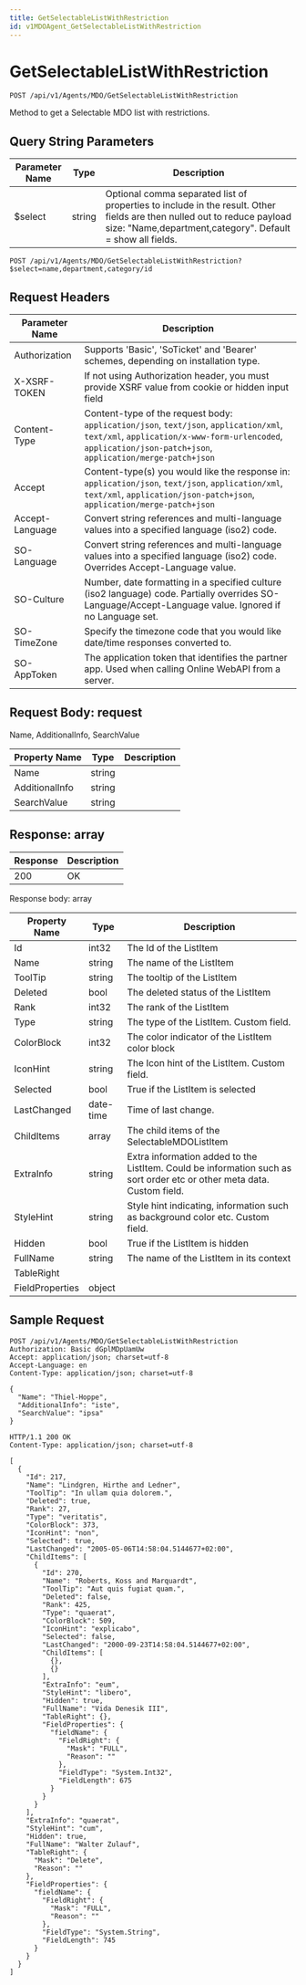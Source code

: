 ```yaml
---
title: GetSelectableListWithRestriction
id: v1MDOAgent_GetSelectableListWithRestriction
---
```


# GetSelectableListWithRestriction

```http
POST /api/v1/Agents/MDO/GetSelectableListWithRestriction
```

Method to get a Selectable MDO list with restrictions.







## Query String Parameters

| Parameter Name | Type |  Description |
|----------------|------|--------------|
| $select | string |  Optional comma separated list of properties to include in the result. Other fields are then nulled out to reduce payload size: "Name,department,category". Default = show all fields. |

```http
POST /api/v1/Agents/MDO/GetSelectableListWithRestriction?$select=name,department,category/id
```


## Request Headers

| Parameter Name | Description |
|----------------|-------------|
| Authorization  | Supports 'Basic', 'SoTicket' and 'Bearer' schemes, depending on installation type. |
| X-XSRF-TOKEN   | If not using Authorization header, you must provide XSRF value from cookie or hidden input field |
| Content-Type | Content-type of the request body: `application/json`, `text/json`, `application/xml`, `text/xml`, `application/x-www-form-urlencoded`, `application/json-patch+json`, `application/merge-patch+json` |
| Accept         | Content-type(s) you would like the response in: `application/json`, `text/json`, `application/xml`, `text/xml`, `application/json-patch+json`, `application/merge-patch+json` |
| Accept-Language | Convert string references and multi-language values into a specified language (iso2) code. |
| SO-Language | Convert string references and multi-language values into a specified language (iso2) code. Overrides Accept-Language value. |
| SO-Culture | Number, date formatting in a specified culture (iso2 language) code. Partially overrides SO-Language/Accept-Language value. Ignored if no Language set. |
| SO-TimeZone | Specify the timezone code that you would like date/time responses converted to. |
| SO-AppToken | The application token that identifies the partner app. Used when calling Online WebAPI from a server. |

## Request Body: request  

Name, AdditionalInfo, SearchValue 

| Property Name | Type |  Description |
|----------------|------|--------------|
| Name | string |  |
| AdditionalInfo | string |  |
| SearchValue | string |  |


## Response: array



| Response | Description |
|----------------|-------------|
| 200 | OK |

Response body: array

| Property Name | Type |  Description |
|----------------|------|--------------|
| Id | int32 | The Id of the ListItem |
| Name | string | The name of the ListItem |
| ToolTip | string | The tooltip of the ListItem |
| Deleted | bool | The deleted status of the ListItem |
| Rank | int32 | The rank of the ListItem |
| Type | string | The type of the ListItem. Custom field. |
| ColorBlock | int32 | The color indicator of the ListItem color block |
| IconHint | string | The Icon hint of the ListItem. Custom field. |
| Selected | bool | True if the ListItem is selected |
| LastChanged | date-time | Time of last change. |
| ChildItems | array | The child items of the SelectableMDOListItem |
| ExtraInfo | string | Extra information added to the ListItem. Could be information such as sort order etc or other meta data. Custom field. |
| StyleHint | string | Style hint indicating, information such as background color etc. Custom field. |
| Hidden | bool | True if the ListItem is hidden |
| FullName | string | The name of the ListItem in its context |
| TableRight |  |  |
| FieldProperties | object |  |

## Sample Request

```http!
POST /api/v1/Agents/MDO/GetSelectableListWithRestriction
Authorization: Basic dGplMDpUamUw
Accept: application/json; charset=utf-8
Accept-Language: en
Content-Type: application/json; charset=utf-8

{
  "Name": "Thiel-Hoppe",
  "AdditionalInfo": "iste",
  "SearchValue": "ipsa"
}
```

```http_
HTTP/1.1 200 OK
Content-Type: application/json; charset=utf-8

[
  {
    "Id": 217,
    "Name": "Lindgren, Hirthe and Ledner",
    "ToolTip": "In ullam quia dolorem.",
    "Deleted": true,
    "Rank": 27,
    "Type": "veritatis",
    "ColorBlock": 373,
    "IconHint": "non",
    "Selected": true,
    "LastChanged": "2005-05-06T14:58:04.5144677+02:00",
    "ChildItems": [
      {
        "Id": 270,
        "Name": "Roberts, Koss and Marquardt",
        "ToolTip": "Aut quis fugiat quam.",
        "Deleted": false,
        "Rank": 425,
        "Type": "quaerat",
        "ColorBlock": 509,
        "IconHint": "explicabo",
        "Selected": false,
        "LastChanged": "2000-09-23T14:58:04.5144677+02:00",
        "ChildItems": [
          {},
          {}
        ],
        "ExtraInfo": "eum",
        "StyleHint": "libero",
        "Hidden": true,
        "FullName": "Vida Denesik III",
        "TableRight": {},
        "FieldProperties": {
          "fieldName": {
            "FieldRight": {
              "Mask": "FULL",
              "Reason": ""
            },
            "FieldType": "System.Int32",
            "FieldLength": 675
          }
        }
      }
    ],
    "ExtraInfo": "quaerat",
    "StyleHint": "cum",
    "Hidden": true,
    "FullName": "Walter Zulauf",
    "TableRight": {
      "Mask": "Delete",
      "Reason": ""
    },
    "FieldProperties": {
      "fieldName": {
        "FieldRight": {
          "Mask": "FULL",
          "Reason": ""
        },
        "FieldType": "System.String",
        "FieldLength": 745
      }
    }
  }
]
```